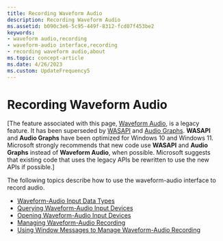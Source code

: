 ```yaml
---
title: Recording Waveform Audio
description: Recording Waveform Audio
ms.assetid: b090c3e6-5c95-449f-8312-fcd07f453be2
keywords:
- waveform audio,recording
- waveform-audio interface,recording
- recording waveform audio,about
ms.topic: concept-article
ms.date: 4/26/2023
ms.custom: UpdateFrequency5
---
```


# Recording Waveform Audio

\[The feature associated with this page, [Waveform Audio](/windows/win32/multimedia/waveform-audio), is a legacy feature. It has been superseded by [WASAPI](/windows/win32/coreaudio/wasapi) and [Audio Graphs](/windows/uwp/audio-video-camera/audio-graphs). **WASAPI** and **Audio Graphs** have been optimized for Windows 10 and Windows 11. Microsoft strongly recommends that new code use **WASAPI** and **Audio Graphs** instead of **Waveform Audio**, when possible. Microsoft suggests that existing code that uses the legacy APIs be rewritten to use the new APIs if possible.\]

The following topics describe how to use the waveform-audio interface to record audio.

-   [Waveform-Audio Input Data Types](waveform-audio-input-data-types.md)
-   [Querying Waveform-Audio Input Devices](querying-waveform-audio-input-devices.md)
-   [Opening Waveform-Audio Input Devices](opening-waveform-audio-input-devices.md)
-   [Managing Waveform-Audio Recording](managing-waveform-audio-recording.md)
-   [Using Window Messages to Manage Waveform-Audio Recording](using-window-messages-to-manage-waveform-audio-recording.md)

 

 




